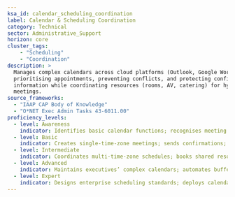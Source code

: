 ```yaml
---
ksa_id: calendar_scheduling_coordination
label: Calendar & Scheduling Coordination
category: Technical
sector: Administrative_Support
horizon: core
cluster_tags: 
    - "Scheduling"
    - "Coordination"
description: >
  Manages complex calendars across cloud platforms (Outlook, Google Workspace),
  prioritising appointments, preventing conflicts, and protecting confidential
  information while coordinating resources (rooms, AV, catering) for hybrid
  meetings.
source_frameworks:
  - "IAAP CAP Body of Knowledge"
  - "O*NET Exec Admin Tasks 43-6011.00"
proficiency_levels:
  - level: Awareness
    indicator: Identifies basic calendar functions; recognises meeting requests.
  - level: Basic
    indicator: Creates single-time-zone meetings; sends confirmations; avoids obvious overlaps.
  - level: Intermediate
    indicator: Coordinates multi-time-zone schedules; books shared resources; updates invites when agendas shift.
  - level: Advanced
    indicator: Maintains executives’ complex calendars; automates buffers via rules; integrates virtual-meeting links and privacy settings.
  - level: Expert
    indicator: Designs enterprise scheduling standards; deploys calendar-automation tools; mentors staff in efficient hybrid-meeting workflows.
---
```

